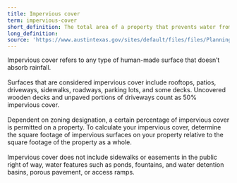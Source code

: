 ```yaml
---
title: Impervious cover
term: impervious-cover
short_definition: The total area of a property that prevents water from being absorbed into the ground.
long_definition:
source: 'https://www.austintexas.gov/sites/default/files/files/Planning/CodeNEXT/ALDC_PRD_23_LandDevelopmentCode_Combined_2017_0130_web.pdf","CodeNext 2M-1 p.15'
---
```



Impervious cover refers to any type of human-made surface that doesn’t absorb rainfall.
<br>
<br>Surfaces that are considered impervious cover include rooftops, patios, driveways, sidewalks, roadways, parking lots, and some decks. Uncovered wooden decks and unpaved portions of driveways count as 50% impervious cover.
<br>
<br>Dependent on zoning designation, a certain percentage of impervious cover is permitted on a property. To calculate your impervious cover, determine the square footage of impervious surfaces on your property relative to the square footage of the property as a whole.
<br>
<br>Impervious cover does not include sidewalks or easements in the public right of way, water features such as ponds, fountains, and water detention basins, porous pavement, or access ramps.